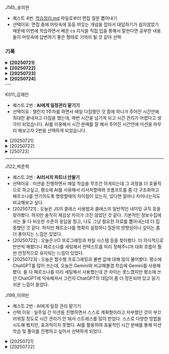 J145_송의현

- 퀘스트 4번: [학습정리.md](http://학습정리.md) 파일로부터 면접 질문 뽑아내기
- 선택이유: 면접 중에 머릿속에 둥둥 떠있는 개념을 잡아서 대답하기가 쉽지않았기 때문에 이번에 학습하면서 배운 cs 지식을 직접 입을 통해서 말한다면 공부한 내용들이 머릿속에 답변하기 좋은 형태로 기억이 될 것 같아 선택
### 기록
<details> <summary><strong>[20250721]</strong></summary>
  
## 면접 질문 1

### Q1.
“자바스크립트에서 클래스의 필드를 #으로 선언하면 private 필드가 됩니다.
이런 private 필드는 상속받은 자식 클래스에서 직접 접근이 가능할까요? 불가능하다면 그 이유도 설명해 주세요.”


### 추천 답변
“아니요, 자바스크립트에서 #으로 선언한 private 필드는 선언된 클래스 내부에서만 접근할 수 있습니다.
자식 클래스에서도 직접 접근이 불가능하며, 부모 클래스가 공개한 public 또는 protected 메서드를 통해서만 간접적으로 접근할 수 있습니다.
이런 방식은 캡슐화(encapsulation)를 엄격하게 보장하기 위해 도입된 자바스크립트의 문법적 특성입니다.”

---

## 면접 질문 2

### Q2.
“상속 관계에서 부모 클래스의 public 필드나 메서드를 자식 클래스에서 private이나 protected로 접근 제어 범위를 더 좁게 변경할 수 있을까요?
만약 불가능하다면 그 이유도 설명해 주세요.”

### 추천 답변
“불가능합니다. 부모 클래스에서 public으로 선언된 필드나 메서드는 자식 클래스에서도 public이어야 합니다.
즉, 접근 제어 범위를 더 좁게(private 또는 protected로) 바꿀 수 없습니다.
이것은 객체지향 프로그래밍의 원칙에 따른 것으로, public 멤버는 어디서나 접근 가능해야 한다는 규칙을 위반하지 않도록 보장하기 위해서입니다.”
</details>

<details> <summary><strong>[20250722]</strong></summary>
  
## 면접 질문 1
### Q1.
“운영체제에서 파일을 저장하거나 읽을 때 어떤 절차로 진행되며, 메타데이터는 어떤 역할을 하나요?”

### 추천 답변
“운영체제가 파일을 저장할 때는 먼저 저장장치에서 빈 블록을 찾아 데이터를 나눠서 저장합니다. 이때 메타데이터에는 파일 이름, 크기, 블록 위치 등이 기록되며, 디렉토리 항목에 반영됩니다.
파일을 읽을 때는 운영체제가 메타데이터를 통해 파일의 블록 위치를 찾아 디스크에서 해당 블록을 읽어오게 됩니다.
즉, 메타데이터는 파일의 물리적 위치와 속성을 관리하는 중요한 정보를 담고 있어, 빠른 검색과 입출력을 가능하게 합니다.”

### 면접 질문 2
## Q2.
“ext4 파일 시스템에서 inode의 역할은 무엇인가요? 다른 파일 시스템의 구조와 비교해서 설명해 주세요.”

## 추천 답변
“ext4 파일 시스템에서 inode는 파일의 메타데이터(파일 크기, 권한, 소유자, 데이터 블록 위치 등)를 저장하는 자료구조입니다.
실제 파일 데이터는 데이터 블록에 있고, inode는 이 데이터의 위치를 추적합니다.

반면, FAT 파일 시스템은 각 파일의 시작 블록과 다음 블록을 체인 형태로 연결해 관리하고,
NTFS는 MFT(Master File Table)를 사용해 각 파일의 메타데이터와 속성을 테이블 형식으로 저장합니다.

inode 방식은 중간 포인터 블록, 다중 간접 참조 등을 통해 큰 파일도 유연하게 처리할 수 있는 장점이 있습니다.”
</details>

<details> <summary><strong>[20250723]</strong></summary>
  
## 면접 질문 1
### Q1.
“순수 함수와 참조 투명성은 어떻게 다르며, 순수함수를 작성할 때 어떤 점을 주의해야 하나요?”

### 추천 답변
“순수 함수는 동일한 입력에 대해 항상 동일한 출력을 반환하고 외부 상태에 영향을 주지 않는 함수입니다. 반면 참조 투명성은 어떤 표현식을 해당 결과 값으로 대체해도 프로그램의 의미가 변하지 않는 성질을 말합니다.

즉, 순수 함수는 참조 투명성을 만족하지만, 참조 투명성은 더 넓은 개념입니다.
순수 함수를 작성할 때는 외부 변수, 시간, 랜덤, 파일 IO 등에 의존하지 않고, 항상 동일한 결과를 보장하는 로직만 사용해야 합니다. 이를 통해 테스트가 쉬워지고, 프로그램의 예측 가능성과 안정성이 높아집니다.”

## 면접 질문 2
### Q2.
“연결 리스트에서 중간 삽입이 배열보다 빠르다고 하는데, 그 이유는 무엇인가요?”

### 추천 답변
“배열은 메모리상 연속된 공간에 데이터를 저장하기 때문에 중간에 데이터를 삽입하면 해당 위치 뒤의 모든 요소를 한 칸씩 밀어야 하므로 O(n)의 시간이 걸립니다.

반면, 연결 리스트는 각 노드가 포인터를 통해 연결되기 때문에 중간 삽입 시에는 삽입 지점 앞의 노드 하나만 찾고 포인터만 바꿔주면 됩니다. 이 과정은 O(1)에 이루어질 수 있어 훨씬 효율적입니다.

단, 삽입 지점까지 탐색해야 하는 시간은 여전히 O(n)이지만, 포인터 수정 자체는 상수 시간이라는 점에서 배열보다 유리합니다.”


</details>

<details> <summary><strong>[20250724]</strong></summary>

</details>
---

K011_김채린

- 퀘스트 2번 : **AI에게 일정관리 맡기기**
- 선택이유 : 챌린지 1주차를 하면서 매일 다짐했던 것 중에 하나가 주어진 시간안에 최대한 끝내자고 다짐을 했는데, 매번 시간을 넘기게 되고 시간 관리가 어렵다고 생각이 되었습니다. AI를 이용해서 시간 분배를 잘 해서 주어진 시간안에 미션을 마무리 해보고자 2번을 선택하게 되었습니다.

<details>
<summary>[20250721]</summary>
🗓️ 오늘 일정표

| 시간              | 활동 내용                                                         |
|-------------------|--------------------------------------------------------------------|
| **12:30 - 13:00** | 🍽️ 점심 식사 & 잠깐 쉬기                                       |
| **13:00 - 13:50** | 🧠 요구사항 분석 + README.md 작성 + 체크리스트 작성                  |
| **13:50 - 14:00** | ✅ 제출 및 폴더 정리                                                |
| **14:00 - 15:50** | 📚 객체지향 설계 중심 학습 (패턴, 책임 분리 등)                     |
| **15:50 - 16:10** | ☕ 짧은 휴식 (간식, 스트레칭)                                       |
| **16:10 - 17:50** | 💻 구현 1차 시도 (핵심 도메인 중심)                                |
| **17:50 - 18:30** | ✅ 체크포인트 점검 진행                                             |
| **18:30 - 19:00** | 🍽️ 저녁 식사 + 휴식                                                |
| **19:00 - 19:30** | 📘 길잡이 자료 확인 + 체크아웃 진행                                 |
| **19:30 - 21:00** | 💻 구현 계속 + 테스트 작성 시작                                     |
| **21:00 - 21:30** | ☕ 휴식 + 회고 (오늘 진행한 내용 점검, 기록 등)                      |
| **21:30 - 23:30** | 🔁 리팩토링 + 객체지향 개선 + 테스트 보강                           |
| **23:30 - 00:30** | 🎯 핵심 기능 마무리 or 내일 제출용 문서 초안 작성                    |
| **00:30 이후**    | 😴 수면 or 가벼운 마무리 구현 (컨디션 따라 조정)                   |

</details>
<details>
<summary>[20250722]</summary>
🧭 오늘 일정표

| 시간              | 활동 내용                                                                |
|-------------------|---------------------------------------------------------------------------|
| **12:00 - 12:10** | ⏳ 미션 2개 빠르게 읽고 전체 구조 파악                                     |
| **12:10 - 12:50** | 📋 요구사항 정독 + 핵심 기능 체크                                         |
| **12:50 - 13:40** | 🧠 README.md + 체크리스트 작성 (2개 미션 기준)                            |
| **13:40 - 14:00** | ✅ 체크리스트 제출 + 가벼운 스트레칭 or 눈 휴식                            |
| **14:00 - 15:20** | 📚 미션1 관련 학습 (파일시스템, 파일 I/O 예제 중심)                      |
| **15:20 - 15:40** | ☕ 휴식 (눈 감기, 산책, 수분 섭취 등)                                     |
| **15:40 - 17:00** | 💻 미션1 구현 시작 (핵심 로직 위주)                                      |
| **17:00 - 18:00** | 💻 미션2 학습 + 설계 구상                                                |
| **18:00 - 18:30** | ✅ 체크포인트 점검 (진도 확인 + 전략 조정)                               |
| **18:30 - 19:00** | 🍽️ 저녁 식사 + 휴식                                                      |
| **19:00 - 19:30** | 📘 길잡이 자료 확인 + 체크아웃 진행                                       |
| **19:30 - 21:00** | 💻 미션1 구현 마무리 or 미션2 구현 시작                                  |
| **21:00 - 21:20** | ☕ 짧은 휴식 (뇌 피로 관리)                                               |
| **21:20 - 22:50** | 💻 미션2 구현 집중                                                        |
| **22:50 - 23:10** | 📄 테스트 보완 or README 개선                                             |
| **23:10 - 00:00** | 🧘‍♀️ 스트레칭 + 오늘 회고 + 내일 제출 전략 정리                            |
| **00:00 - 01:00** | 💻 부족한 부분 보완 (컨디션 괜찮으면) or 정리하고 취침                    |
| **01:00 이후**    | 😴 수면 (최소 6시간 확보 추천 — 내일 07시 이후 기상 전 제출 마감 여유 있음)|

</details>
<details>
<summary>[250723]</summary>
📅 오늘 일정표 (7월 21일, 함수형 프로그래밍 기반 미션 2개)

| 시간              | 활동 내용                                                               |
|-------------------|--------------------------------------------------------------------------|
| **12:00 - 12:10** | ⏳ 미션 2개 전체 훑기 (주요 요구사항 파악)                                 |
| **12:10 - 13:00** | 📋 요구사항 정리 + 기능 분해 + 체크리스트 구상                              |
| **13:00 - 14:00** | 🧠 README.md 작성 + 체크리스트 정리 및 제출                                |
| **14:00 - 15:20** | 📚 미션1 학습 (함수형 사고, 불변 구조, 리스트/해시맵 구조 복습)             |
| **15:20 - 15:40** | ☕ 짧은 휴식 (눈 감기, 스트레칭, 간식 등)                                  |
| **15:40 - 16:40** | 💻 미션1 구현 (연결리스트, 해시맵 구현 중심)                              |
| **16:40 - 17:40** | 📚 미션2 학습 (함수형 설계 패턴 + 복잡도 고려 설계 예시 보기)              |
| **17:40 - 18:00** | 🧩 체크포인트 정리 + 현재 진도 점검                                       |
| **18:00 - 18:30** | ✅ 체크포인트 점검                                                       |
| **18:30 - 19:00** | 🍽️ 저녁 식사 + 휴식                                                      |
| **19:00 - 19:30** | 📘 길잡이 자료 확인 + 체크아웃                                            |
| **19:30 - 21:00** | 💻 미션2 구현 1차 (핵심 흐름 구조 만들기 중심)                            |
| **21:00 - 21:20** | ☕ 짧은 휴식 + 회고 정리                                                   |
| **21:20 - 23:00** | 💻 미션2 구현 2차 (기능 세부 구현, 복잡도 보완)                           |
| **23:00 - 23:30** | 🧠 테스트/리팩토링 + README 보완                                           |
| **23:30 - 00:30** | 💤 마무리 정리 or 추가 구현 (컨디션 따라 유연하게 조정)                   |
| **00:30 이후**    | 😴 수면 (최소 6시간 확보 → 내일 오전 7시 기상 시 충분히 제출 가능)         |

</details>

---
J122_박준혁

- 퀘스트 3번 : **AI리서치 파트너 만들기**
- 선택이유 : 미션을 진행하면서 매일 학습을 무조건 하게되는데 그 과정을 더 효율적으로 하고싶고, 평소에 AI를 사용해서 리서치할때와 프롬프트를 좀 더 구조화하고 페르소나를 연기하도록 명령할때의 차이점이 있는지, 있다면 얼마나 차이나는지도 비교해보고 싶다.
- [20250721] : 오늘은 JS의 클래스 사용법과 클래스의 일반적인 네이밍 규칙 등을 찾아봤다. 하지만 솔직히 체감상 차이가 크진 않았던 것 같다. 기본적인 정보수집에서는 둘 다 비슷한 수준의 응답을 줬고, 나도 그냥 필요한 자료를 뽑아내는데 더 집중했던 것 같다. 하지만 페르소나를 명확히 설정하니 질문의 방향성이나 깊이는 좀 더 좋아지는 느낌은 있었다.
- [20250722] : 오늘은 I/O 프로그래밍과 파일 시스템 등을 찾아봤다. 더 의식적으로 반반씩 해봤더니 페르소나를 세팅해서 컨텍스트를 미리 정해주니까 대화 흐름이 훨씬 안정적으로 유지되는 느낌이 있었다.
- [20250723] : 오늘은 함수형 프로그래밍과 불변 값에 대해 많이 물어봤다. 평소에 ChatGPT를 많이 쓰는데, 오늘은 Gemini와 비교해볼겸 학습에 Gemini를 사용해봤다. 둘 다 페르소나를 미리 세팅해서 사용했는데 큰 차이는 못느꼈지만 평소에 쓰던 ChatGPT에 익숙해져서 그런지 ChatGPT의 대답이 좀 더 정돈되어 있고 읽기 쉬운 느낌이 들었다. 

J199_이여빈

- 퀘스트 2번 : AI에게 일정 관리 맡기기
- 선택 이유 : 일주일 간 미션을 진행하면서 스스로 계획형이라고 자부했던 것이 부끄러워질 정도로 시간 관리가 안 돼서 스트레스를 많이 받았다. 스스로 다양한 방법을 시도해 봤지만, 효과적이지 못했다. AI를 활용하여 효율적인 시간 분배를 통해 미션 학습 및 풀이를 진행하고 싶어서 선택하게 되었다.



<details>
<summary>[20250721]</summary
                                    
### 14:40 기준 시간표 
☀️ 오후 타임라인 (13:45 ~ 19:00)

| 시간 | 내용 | 설명 |
| --- | --- | --- |
| 14:40 – 15:10 | OOP 개념 학습 | 객체 지향 개요 정리 |
| 15:10 – 15:40 | 다형성 개념 | 오버라이딩 vs 오버로딩 |
| 15:40 – 16:10 | 클래스 구조 학습 | 생성자, 속성, 메서드 구조 |
| 16:10 – 16:30 | 휴식 | 가벼운 간식 + 눈/손 스트레칭 |
| 16:30 – 17:20 | 설계: 구조 구상 | Position, 말 클래스, Board 설계 |
| 17:20 – 18:00 | README 설계 흐름 작성 | 그림 + 클래스 흐름 예시 추가 |
| 18:00 – 18:30 | 체크포인트 점검 | 진도 점검, 남은 시간 조정 |
| 18:30 – 19:00 | 저녁 식사 | 제대로 챙겨먹기! |

🌙 저녁 타임라인 (19:00 ~ 23:30)

| 시간 | 내용 | 설명 |
| --- | --- | --- |
| 19:00 – 20:00 | 말 클래스 & Board 클래스 구현 | 파일 분리 철저히 |
| 20:00 – 20:50 | Position 구조 + 말 배치 구현 | 말 위치 관리 |
| 20:50 – 21:10 | 운동 (30분) | 산책, 요가, 유산소 등 가볍게 |
| 21:10 – 21:30 | 샤워 | 리프레시 후 집중력 상승 |
| 21:30 – 22:00 | 입력값 파싱 (FROM → TO) 구현 | 예외처리 포함 |
| 22:00 – 23:00 | 캐릭터 속성 구현 | 체력, 공격력 + 요구사항 반영 |
| 23:00 – 23:30 | display(), 보드 출력 | 테스트 케이스 준비 |

**🌌 새벽 타임라인 (23:30 ~ 02:00 / 03:00)**

| 시간 | 내용 | 설명 |
| --- | --- | --- |
| 23:30 – 00:30 | 캐릭터 생성 테스트 2종 | 조건/무조건 생성 테스트 |
| 00:30 – 01:30 | 이동 & 공격 함수 구현 | 핵심 기능 집중 |
| 01:30 – 02:00 | 게임 종료 조건 구현 | 끝나는 조건 명시 |
| 02:00 – 02:30 | README 정리 + 리팩토링 | 흐름 재정비 |
| (선택) 02:30 – 03:00 | 테스트 + 여유 버퍼 | 예외 상황 대응 |
</details>

<details>
<summary>[20250722]</summary>

☀️ 오후 타임라인 (13:30 ~ 19:00)

| 시간           | 활동                          | 비고                         |
|----------------|-------------------------------|------------------------------|
| 13:30~15:00    | 📘 미션1 학습 (file, IO 등)      | 90분 집중 블럭              |
| 15:00~15:10    | ☕ 짧은 휴식                      | 스트레칭 + 물 마시기        |
| 15:10~16:10    | 💻 미션1 구현 시작 (1차)          | 구현 집중 (부분 완료 목표) |
| 16:10~16:40    | 🏃 운동 + 스트레칭                | 땀 날 정도로 30분 가볍게    |
| 16:40~17:00    | 🚿 샤워 & 리프레시                | 물 많이 마시기              |
| 17:00~18:00    | 💻 미션1 구현 계속 (2차)          | 흐름 이어가기               |
| 18:00~18:30    | ✅ 체크포인트 점검                | 리캡 + 진행도 체크          |
| 18:30~19:00    | 🍽️ 저녁 식사                     | 식사 중엔 눈 쉬기           |



🌙 저녁 타임라인 (19:00 ~ 23:00)

| 시간           | 활동                          | 비고                         |
|----------------|-------------------------------|------------------------------|
| 19:00~20:00    | 📘 미션2 학습 (테스트 도구 등)     | Jest / Mocha 개념 정리      |
| 20:00~20:10    | ☕ 휴식                           | 산책 or 명상 추천           |
| 20:10~21:40    | 💻 미션2 구현                    | TDD / 테스트케이스 구현     |
| 21:40~22:40    | 💻 미션1 구현 마무리              | TODO 단위로 마감 정리       |
| 22:40~23:00    | 📄 회고 작성 + 리캡                | 10분 리캡 + 준비물 정리     |


🌌 선택 / 새벽 타임라인 (23:00 ~ 01:00)

| 시간           | 활동                          | 비고                         |
|----------------|-------------------------------|------------------------------|
| 23:00~00:00    | 🧠 미션2 보완 / 리팩토링          | 테스트 보완, 예외 처리 등   |
| 00:00~01:00    | 📘 복습 정리 / 마인드맵 작성       | 키워드 정리 or 노션 정리    |
| or             | 😴 바로 취침                    | 컨디션 좋으면 취침 추천     |

</details>
